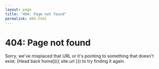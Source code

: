 ```yaml
---
layout: page
title: "404: Page not found"
permalink: 404.html
---
```


# 404: Page not found

Sorry, we've misplaced that URL or it's pointing to something that doesn't exist. [Head back home]({{ site.url }}) to try finding it again.